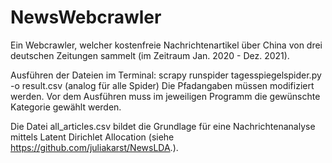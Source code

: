 # NewsWebcrawler

Ein Webcrawler, welcher kostenfreie Nachrichtenartikel über China von drei deutschen Zeitungen sammelt (im Zeitraum Jan. 2020 - Dez. 2021).

Ausführen der Dateien im Terminal: scrapy runspider tagesspiegelspider.py -o result.csv (analog für alle Spider)
Die Pfadangaben müssen modifiziert werden.
Vor dem Ausführen muss im jeweiligen Programm die gewünschte Kategorie gewählt werden.

Die Datei all_articles.csv bildet die Grundlage für eine Nachrichtenanalyse mittels Latent Dirichlet Allocation (siehe  https://github.com/juliakarst/NewsLDA.).
